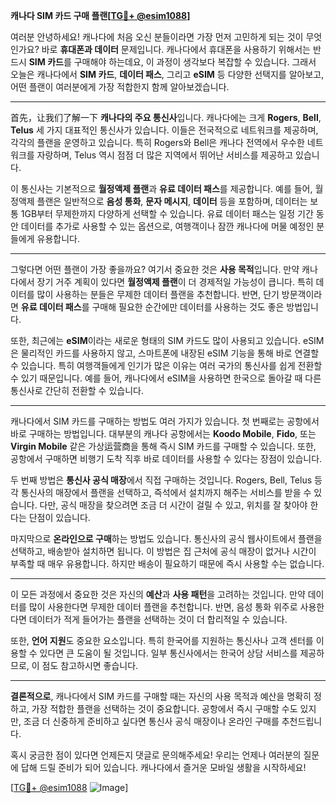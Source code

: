 **캐나다 SIM 카드 구매 플랜[[TG💪+ @esim1088](https://t.me/s/esim1088)]**

여러분 안녕하세요! 캐나다에 처음 오신 분들이라면 가장 먼저 고민하게 되는 것이 무엇인가요? 바로 **휴대폰과 데이터** 문제입니다. 캐나다에서 휴대폰을 사용하기 위해서는 반드시 **SIM 카드**를 구매해야 하는데요, 이 과정이 생각보다 복잡할 수 있습니다. 그래서 오늘은 캐나다에서 **SIM 카드**, **데이터 패스**, 그리고 **eSIM** 등 다양한 선택지를 알아보고, 어떤 플랜이 여러분에게 가장 적합한지 함께 알아보겠습니다.

---

首先，让我们了解一下 **캐나다의 주요 통신사**입니다. 캐나다에는 크게 **Rogers**, **Bell**, **Telus** 세 가지 대표적인 통신사가 있습니다. 이들은 전국적으로 네트워크를 제공하며, 각각의 플랜을 운영하고 있습니다. 특히 Rogers와 Bell은 캐나다 전역에서 우수한 네트워크를 자랑하며, Telus 역시 점점 더 많은 지역에서 뛰어난 서비스를 제공하고 있습니다. 

이 통신사는 기본적으로 **월정액제 플랜**과 **유료 데이터 패스**를 제공합니다. 예를 들어, 월정액제 플랜은 일반적으로 **음성 통화**, **문자 메시지**, **데이터** 등을 포함하며, 데이터는 보통 1GB부터 무제한까지 다양하게 선택할 수 있습니다. 유료 데이터 패스는 일정 기간 동안 데이터를 추가로 사용할 수 있는 옵션으로, 여행객이나 잠깐 캐나다에 머물 예정인 분들에게 유용합니다.

---

그렇다면 어떤 플랜이 가장 좋을까요? 여기서 중요한 것은 **사용 목적**입니다. 만약 캐나다에서 장기 거주 계획이 있다면 **월정액제 플랜**이 더 경제적일 가능성이 큽니다. 특히 데이터를 많이 사용하는 분들은 무제한 데이터 플랜을 추천합니다. 반면, 단기 방문객이라면 **유료 데이터 패스**를 구매해 필요한 순간에만 데이터를 사용하는 것도 좋은 방법입니다.

또한, 최근에는 **eSIM**이라는 새로운 형태의 SIM 카드도 많이 사용되고 있습니다. eSIM은 물리적인 카드를 사용하지 않고, 스마트폰에 내장된 eSIM 기능을 통해 바로 연결할 수 있습니다. 특히 여행객들에게 인기가 많은 이유는 여러 국가의 통신사를 쉽게 전환할 수 있기 때문입니다. 예를 들어, 캐나다에서 eSIM을 사용하면 한국으로 돌아갈 때 다른 통신사로 간단히 전환할 수 있습니다.

---

캐나다에서 SIM 카드를 구매하는 방법도 여러 가지가 있습니다. 첫 번째로는 공항에서 바로 구매하는 방법입니다. 대부분의 캐나다 공항에서는 **Koodo Mobile**, **Fido**, 또는 **Virgin Mobile** 같은 가상运营商을 통해 즉시 SIM 카드를 구매할 수 있습니다. 또한, 공항에서 구매하면 비행기 도착 직후 바로 데이터를 사용할 수 있다는 장점이 있습니다.

두 번째 방법은 **통신사 공식 매장**에서 직접 구매하는 것입니다. Rogers, Bell, Telus 등 각 통신사의 매장에서 플랜을 선택하고, 즉석에서 설치까지 해주는 서비스를 받을 수 있습니다. 다만, 공식 매장을 찾으려면 조금 더 시간이 걸릴 수 있고, 위치를 잘 찾아야 한다는 단점이 있습니다.

마지막으로 **온라인으로 구매**하는 방법도 있습니다. 통신사의 공식 웹사이트에서 플랜을 선택하고, 배송받아 설치하면 됩니다. 이 방법은 집 근처에 공식 매장이 없거나 시간이 부족할 때 매우 유용합니다. 하지만 배송이 필요하기 때문에 즉시 사용할 수는 없습니다.

---

이 모든 과정에서 중요한 것은 자신의 **예산**과 **사용 패턴**을 고려하는 것입니다. 만약 데이터를 많이 사용한다면 무제한 데이터 플랜을 추천합니다. 반면, 음성 통화 위주로 사용한다면 데이터가 적게 들어가는 플랜을 선택하는 것이 더 합리적일 수 있습니다.

또한, **언어 지원**도 중요한 요소입니다. 특히 한국어를 지원하는 통신사나 고객 센터를 이용할 수 있다면 큰 도움이 될 것입니다. 일부 통신사에서는 한국어 상담 서비스를 제공하므로, 이 점도 참고하시면 좋습니다.

---

**결론적으로**, 캐나다에서 SIM 카드를 구매할 때는 자신의 사용 목적과 예산을 명확히 정하고, 가장 적합한 플랜을 선택하는 것이 중요합니다. 공항에서 즉시 구매할 수도 있지만, 조금 더 신중하게 준비하고 싶다면 통신사 공식 매장이나 온라인 구매를 추천드립니다.

혹시 궁금한 점이 있다면 언제든지 댓글로 문의해주세요! 우리는 언제나 여러분의 질문에 답해 드릴 준비가 되어 있습니다. 캐나다에서 즐거운 모바일 생활을 시작하세요!

[[TG💪+ @esim1088](https://t.me/s/esim1088) ![Image](https://i.postimg.cc/Y0z9fWf4/image.png)]